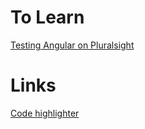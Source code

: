 # To Learn

[Testing Angular on Pluralsight](https://app.pluralsight.com/library/courses/play-by-play-angular-testing-papa-bell/table-of-contents)



# Links

[Code highlighter](http://hilite.me/)
